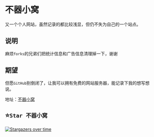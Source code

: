 # 不器小窝

又一个个人网站，虽然记录的都比较浅显，但仍不失为自己的一个站点。

## 说明

麻烦`forks`的兄弟们把统计信息和广告信息清理掉一下，谢谢

## 期望

但愿`GitHub`别倒闭了，让我可以拥有免费的网站服务器，能记录下我的想写想说。

地址：[不器小窝](https://xingcxb.com)

## ⭐`Star 不器小窝`

[![Stargazers over time](https://starchart.cc/xingcxb/xingcxb.github.io.svg)](https://starchart.cc/xingcxb/xingcxb.github.io)
